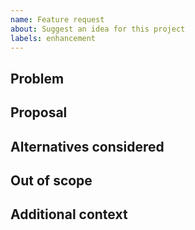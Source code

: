 ```yaml
---
name: Feature request
about: Suggest an idea for this project
labels: enhancement
---
```


## Problem

## Proposal

## Alternatives considered

## Out of scope

## Additional context
